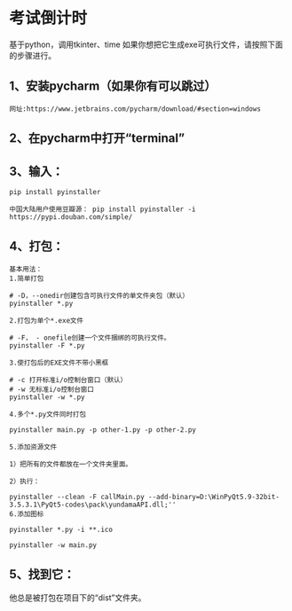 # 考试倒计时
基于python，调用tkinter、time
如果你想把它生成exe可执行文件，请按照下面的步骤进行。

## 1、安装pycharm（如果你有可以跳过）
```
网址:https://www.jetbrains.com/pycharm/download/#section=windows
```

## 2、在pycharm中打开“terminal”

## 3、输入：

```
pip install pyinstaller
```
```
中国大陆用户使用豆瓣源： pip install pyinstaller -i https://pypi.douban.com/simple/
```

## 4、打包：

```
基本用法：
1.简单打包

# -D，--onedir创建包含可执行文件的单文件夹包（默认）
pyinstaller *.py

2.打包为单个*.exe文件

# -F， - onefile创建一个文件捆绑的可执行文件。
pyinstaller -F *.py

3.使打包后的EXE文件不带小黑框

# -c 打开标准i/o控制台窗口（默认）
# -w 无标准i/o控制台窗口
pyinstaller -w *.py

4.多个*.py文件同时打包

pyinstaller main.py -p other-1.py -p other-2.py

5.添加资源文件

1）把所有的文件都放在一个文件夹里面。

2）执行：

pyinstaller --clean -F callMain.py --add-binary=D:\WinPyQt5.9-32bit-3.5.3.1\PyQt5-codes\pack\yundamaAPI.dll;''
6.添加图标

pyinstaller *.py -i **.ico
```
```
pyinstaller -w main.py
```

## 5、找到它：
他总是被打包在项目下的“dist”文件夹。
